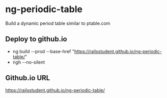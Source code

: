 # ng-periodic-table
Build a dynamic period table similar to ptable.com

## Deploy to github.io
* ng build --prod --base-href "https://railsstudent.github.io/ng-periodic-table/"
* ngh --no-silent

## Github.io URL
https://railsstudent.github.io/ng-periodic-table/
